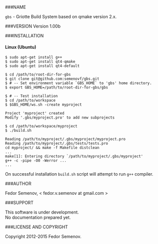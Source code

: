 ###NAME

`gbs` - Griotte Build System based on qmake version 2.x.

###VERSION
Version 1.00b

###INSTALLATION
#### Linux (Ubuntu)

    $ sudo apt-get install g++  
    $ sudo apt-get install qt4-qmake  
    $ sudo apt-get install qt4-default  

    $ cd /path/to/root-dir-for-gbs
    $ git clone git@github.com:semenovf/gbs.git
    $ # -- Set environment variable `GBS_HOME` to 'gbs' home directory.  
    $ export GBS_HOME=/path/to/root-dir-for-gbs/gbs

    $ # -- Test installation
    $ cd /path/to/workspace
    $ $GBS_HOME/ws.sh -create myproject  

    Project 'myproject' created  
    Modify '.gbs/myproject.pro' to add new subprojects  

    $ cd /path/to/workspace/myproject
    $ ./build.sh

    Reading /path/to/myproject/.gbs/myproject/myproject.pro  
    Reading /path/to/myproject/.gbs/tests/tests.pro  
    cd myproject/ && make -f Makefile distclean  
    ...
    make[1]: Entering directory `/path/to/myproject/.gbs/myproject'  
    g++ -c -pipe -O0 -Werror ...  
    ...

On successful installation `build.sh` script will attempt to run `g++` compiler.


###AUTHOR

Fedor Semenov, < fedor.v.semenov at gmail.com >

###SUPPORT

This software is under development.  
No documentation prepared yet.  

###LICENSE AND COPYRIGHT

Copyright 2012-2015 Fedor Semenov.
